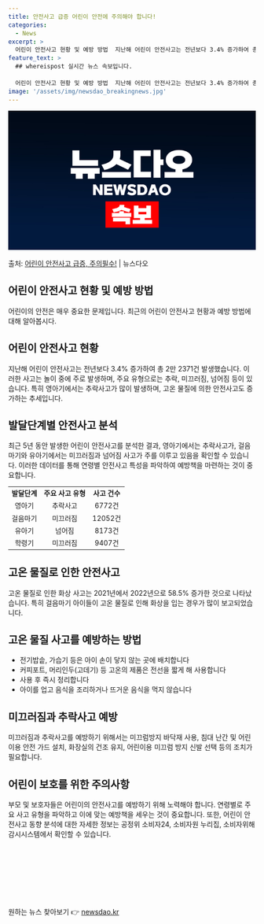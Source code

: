 ```yaml
---
title: 안전사고 급증 어린이 안전에 주의해야 합니다!
categories:
  - News
excerpt: >
  어린이 안전사고 현황 및 예방 방법  지난해 어린이 안전사고는 전년보다 3.4% 증가하여 총 2만 2371건…
feature_text: >
  ## whereispost 실시간 뉴스 속보입니다.

  어린이 안전사고 현황 및 예방 방법  지난해 어린이 안전사고는 전년보다 3.4% 증가하여 총 2만 2371건…
image: '/assets/img/newsdao_breakingnews.jpg'
---
```


![뉴스다오 속보](/assets/img/newsdao_breakingnews.jpg)

<p>출처: <a href="https://newsdao.kr/3983" rel="dofollow">어린이 안전사고 급증, 주의필수!</a> | 뉴스다오</p>

<h2 data-ke-size="size26">어린이 안전사고 현황 및 예방 방법</h2>
<p data-ke-size="size16">어린이의 안전은 매우 중요한 문제입니다. 최근의 어린이 안전사고 현황과 예방 방법에 대해 알아봅시다.</p>

<h2 data-ke-size="size24">어린이 안전사고 현황</h2>
<p data-ke-size="size16">지난해 어린이 안전사고는 전년보다 3.4% 증가하여 총 2만 2371건 발생했습니다. 이러한 사고는 놀이 중에 주로 발생하며, 주요 유형으로는 추락, 미끄러짐, 넘어짐 등이 있습니다. 특히 영아기에서는 추락사고가 많이 발생하며, 고온 물질에 의한 안전사고도 증가하는 추세입니다.</p>

<h2 data-ke-size="size24">발달단계별 안전사고 분석</h2>
<p data-ke-size="size16">최근 5년 동안 발생한 어린이 안전사고를 분석한 결과, 영아기에서는 추락사고가, 걸음마기와 유아기에서는 미끄러짐과 넘어짐 사고가 주를 이루고 있음을 확인할 수 있습니다. 이러한 데이터를 통해 연령별 안전사고 특성을 파악하여 예방책을 마련하는 것이 중요합니다.</p>

<table>
  <tr>
    <td style="text-align: center; height: 17px;"><b>발달단계</b></td>
    <td style="text-align: center; height: 17px;"><b>주요 사고 유형</b></td>
    <td style="text-align: center; height: 17px;"><b>사고 건수</b></td>
  </tr>
  <tr>
    <td style="text-align: center; height: 17px;">영아기</td>
    <td style="text-align: center; height: 17px;">추락사고</td>
    <td style="text-align: center; height: 17px;">6772건</td>
  </tr>
  <tr>
    <td style="text-align: center; height: 17px;">걸음마기</td>
    <td style="text-align: center; height: 17px;">미끄러짐</td>
    <td style="text-align: center; height: 17px;">12052건</td>
  </tr>
  <tr>
    <td style="text-align: center; height: 17px;">유아기</td>
    <td style="text-align: center; height: 17px;">넘어짐</td>
    <td style="text-align: center; height: 17px;">8173건</td>
  </tr>
  <tr>
    <td style="text-align: center; height: 17px;">학령기</td>
    <td style="text-align: center; height: 17px;">미끄러짐</td>
    <td style="text-align: center; height: 17px;">9407건</td>
  </tr>
</table>

<h2 data-ke-size="size24">고온 물질로 인한 안전사고</h2>
<p data-ke-size="size16">고온 물질로 인한 화상 사고는 2021년에서 2022년으로 58.5% 증가한 것으로 나타났습니다. 특히 걸음마기 아이들이 고온 물질로 인해 화상을 입는 경우가 많이 보고되었습니다.</p>

<h2 data-ke-size="size24">고온 물질 사고를 예방하는 방법</h2>
<ul>
  <li>전기밥솥, 가습기 등은 아이 손이 닿지 않는 곳에 배치합니다</li>
  <li>커피포트, 머리인두(고데기) 등 고온의 제품은 전선을 짧게 해 사용합니다</li>
  <li>사용 후 즉시 정리합니다</li>
  <li>아이를 업고 음식을 조리하거나 뜨거운 음식을 먹지 않습니다</li>
</ul>

<h2 data-ke-size="size24">미끄러짐과 추락사고 예방</h2>
<p data-ke-size="size16">미끄러짐과 추락사고를 예방하기 위해서는 미끄럼방지 바닥재 사용, 침대 난간 및 어린이용 안전 가드 설치, 화장실의 건조 유지, 어린이용 미끄럼 방지 신발 선택 등의 조치가 필요합니다.</p>

<h2 data-ke-size="size24">어린이 보호를 위한 주의사항</h2>
<p data-ke-size="size16">부모 및 보호자들은 어린이의 안전사고를 예방하기 위해 노력해야 합니다. 연령별로 주요 사고 유형을 파악하고 이에 맞는 예방책을 세우는 것이 중요합니다. 또한, 어린이 안전사고 동향 분석에 대한 자세한 정보는 공정위 소비자24, 소비자원 누리집, 소비자위해감시시스템에서 확인할 수 있습니다.</p>

<p data-ke-size="size16">&nbsp;</p>
<p data-ke-size="size16">&nbsp;</p>
<p data-ke-size="size16">&nbsp;</p>
<p data-ke-size="size16">&nbsp;</p> 

원하는 뉴스 찾아보기 👉 <a href="https://newsdao.kr" rel="dofollow">newsdao.kr</a>


